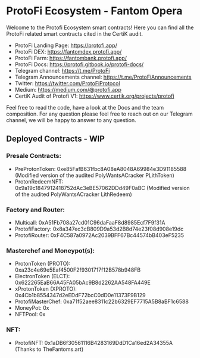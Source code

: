 # ProtoFi Ecosystem - Fantom Opera

Welcome to the Protofi Ecosystem smart contracts!
Here you can find all the ProtoFi related smart contracts cited in the CertiK audit.

- ProtoFi Landing Page: https://protofi.app/
- ProtoFi DEX: https://fantomdex.protofi.app/
- ProtoFi Farm: https://fantombank.protofi.app/
- ProtoFi Docs: https://protofi.gitbook.io/protofi-docs/
- Telegram channel: https://t.me/ProtoFi
- Telegram Announcements channel: https://t.me/ProtoFiAnnouncements
- Twitter: https://twitter.com/ProtoFiProtocol
- Medium: https://medium.com/@protofi.app
- CertiK Audit of Protofi V1: https://www.certik.org/projects/protofi

Feel free to read the code, have a look at the Docs and the team composition.
For any question please feel free to reach out on our Telegram channel, we will be happy to answer to any question.

## Deployed Contracts - WIP

### Presale Contracts:

- PreProtonToken: 0xe85FafB631fbc8A08eA8048A69984e3D91185588 (Modified version of the audited PolyWantsACracker PLithToken)
- ProtonRedeemNFT: 0x9a19c1847912418752dAc3eBE57062DDd49F0aBC (Modified version of the audited PolyWantsACracker LithRedeem)
  
### Factory and Router:

- Multicall: 0xA51Fb708a27cd01C96daFaaF8d8985Ecf7F9f31A
- ProtofiFactory: 0x8a347ec3cB809D9a53d2B8d74e23f08d908e19dc
- ProtofiRouter: 0xF4C587a0972Ac2039BFF67Bc44574bB403eF5235

### Masterchef and Moneypot(s):

- ProtonToken (PROTO): 0xa23c4e69e5Eaf4500F2f9301717f12B578b948FB
- ElectronToken (ELCT): 0x622265EaB66A45FA05bAc9B8d2262AA548FA449E
- xProtonToken (XPROTO): 0x4Cb1b8554347d2eEDdF72bcC0dD0e11373F9B129
- ProtofiMasterChef: 0xa71f52aee8311c22b6329EF7715A5B8aBF1c6588
- MoneyPot: 0x
- NFTPool: 0x

### NFT:

- ProtofiNFT: 0x1aDB6f30561116B4283169DdD1Ca16ed2A34355A (Thanks to TheFantoms.art)